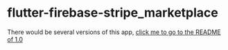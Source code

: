 # flutter-firebase-stripe_marketplace
There would be several versions of this app, [click me to go to the README of 1.0](https://github.com/Kickbykick/flutter-firebase-stripe_marketplace/blob/main/frontend/README.md)
